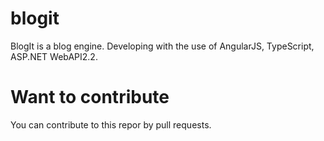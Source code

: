 # blogit
BlogIt is a blog engine. Developing with the use of AngularJS, TypeScript, ASP.NET WebAPI2.2.

# Want to contribute
You can contribute to this repor by pull requests.
